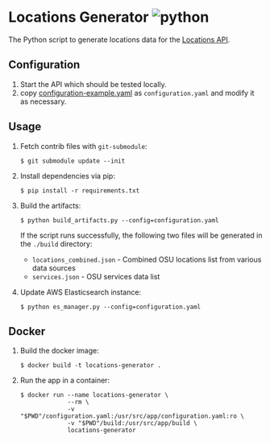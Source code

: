 # Locations Generator ![python](https://img.shields.io/badge/python-3.7-blue.svg)

The Python script to generate locations data for the [Locations API](https://github.com/osu-mist/locations-frontend-api).

## Configuration

1. Start the API which should be tested locally.
2. copy
[configuration-example.yaml](./configuration-example.yaml) as `configuration.yaml`  and modify it as necessary.

## Usage

1. Fetch contrib files with `git-submodule`:

    ```shell
    $ git submodule update --init
    ```


2. Install dependencies via pip:

    ```shell
    $ pip install -r requirements.txt
    ```

3. Build the artifacts:

    ```shell
    $ python build_artifacts.py --config=configuration.yaml
    ```

    If the script runs successfully, the following two files will be generated in the `./build` directory:

    * `locations_combined.json` - Combined OSU locations list from various data sources
    * `services.json` - OSU services data list

4. Update AWS Elasticsearch instance:

    ```shell
    $ python es_manager.py --config=configuration.yaml
    ```

## Docker

1. Build the docker image:

    ```shell
    $ docker build -t locations-generator .
    ```

3. Run the app in a container:

    ```shell
    $ docker run --name locations-generator \
                 --rm \
                 -v "$PWD"/configuration.yaml:/usr/src/app/configuration.yaml:ro \
                 -v "$PWD"/build:/usr/src/app/build \
                 locations-generator
    ```

